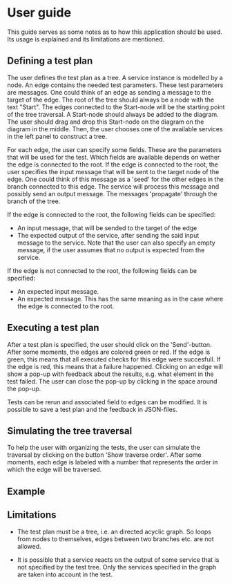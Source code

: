 
# User guide

This guide serves as some notes as to how this application should be used. Its usage is explained and its limitations are mentioned.

## Defining a test plan

The user defines the test plan as a tree. A service instance is modelled by a node. An edge contains the needed test parameters.  These test parameters are messages. One could think of an edge as sending a message to the target of the edge. The root of the tree should always be a node with the text "Start". The edges connected to the Start-node will be the starting point of the tree traversal.
A Start-node should always be added to the diagram. The user should drag and drop this Start-node on the diagram on the diagram in the middle. 
Then, the user chooses one of the available services in the left panel to construct a tree.

For each edge, the user can specify some fields. These are the parameters that will be used for the test.
Which fields are available depends on wether the edge is connected to the root.
If the edge is connected to the root, the user specifies the input message that will be sent to the target node of the edge. One could think of this message as a 'seed' for the other edges in the branch connected to this edge.
The service will process this message and possibly send an output message. The messages 'propagate' through the branch of the tree.

If the edge is connected to the root, the following fields can be specified:
* An input message, that will be sended to the target of the edge
* The expected output of the service, after sending the said input message to the service. Note that the user can also specify an empty message, if the user assumes that no output is expected from the service.

If the edge is not connected to the root, the following fields can be specified:
* An expected input message. 
* An expected message. This has the same meaning as in the case where the edge is connected to the root.


## Executing a test plan

After a test plan is specified, the user should click on the 'Send'-button. After some moments, the edges are colored green or red. If the edge is green, this means that all executed checks for this edge were succesfull. If the edge is red, this means that a failure happened. Clicking on an edge will show a pop-up with feedback about the results, e.g. what element in the test failed. The user can close the pop-up by clicking in the space around the pop-up.

Tests can be rerun and associated field to edges can be modified.
It is possible to save a test plan and the feedback in JSON-files.

## Simulating the tree traversal

To help the user with organizing the tests, the user can simulate the traversal by clicking on the button 'Show traverse order'. After some moments, each edge is labeled with a number that represents the order in which the edge will be traversed.

## Example


## Limitations

* The test plan must be a tree, i.e. an directed acyclic graph. So loops from nodes to themselves, edges between two branches etc. are not allowed.

* It is possible that a service reacts on the output of some service that is not specified by the test tree. Only the services specified in the graph are taken into account in the test.
